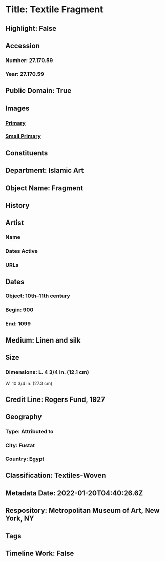 # Title: Textile Fragment
## Highlight: False
## Accession
### Number: 27.170.59
### Year: 27.170.59
## Public Domain: True
## Images
### [Primary](https://images.metmuseum.org/CRDImages/is/original/69166.jpg)
### [Small Primary](https://images.metmuseum.org/CRDImages/is/web-large/69166.jpg)
## Constituents
## Department: Islamic Art
## Object Name: Fragment
## History
## Artist
### Name
### Dates Active
### URLs
## Dates
### Object: 10th–11th century
### Begin: 900
### End: 1099
## Medium: Linen and silk
## Size
### Dimensions: L. 4 3/4 in. (12.1 cm)
W. 10 3/4 in. (27.3 cm)
## Credit Line: Rogers Fund, 1927
## Geography
### Type: Attributed to
### City: Fustat
### Country: Egypt
## Classification: Textiles-Woven
## Metadata Date: 2022-01-20T04:40:26.6Z
## Respository: Metropolitan Museum of Art, New York, NY
## Tags
## Timeline Work: False